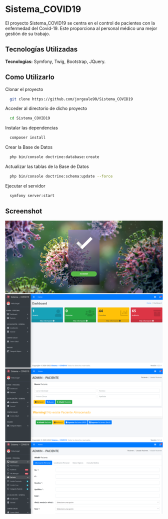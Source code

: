 # Sistema_COVID19

El proyecto Sistema_COVID19 se centra en el control de pacientes con la enfermedad del Covid-19. Este proporciona al personal médico una mejor gestión de su trabajo.

## Tecnologías Utilizadas

**Tecnologías:** Symfony, Twig, Bootstrap, JQuery.


## Como Utilizarlo

Clonar el proyecto

```bash
  git clone https://github.com/jorgeale90/Sistema_COVID19
```

Acceder al directorio de dicho proyecto

```bash
  cd Sistema_COVID19
```

Instalar las dependencias

```bash
  composer install
```

Crear la Base de Datos

```bash
  php bin/console doctrine:database:create
```

Actualizar las tablas de la Base de Datos

```bash
  php bin/console doctrine:schema:update --force
```

Ejecutar el servidor

```bash
  symfony server:start
```

## Screenshot

![](https://github.com/jorgeale90/Sistema_COVID19/blob/develop/public/screenshot/1.png)
![](https://github.com/jorgeale90/Sistema_COVID19/blob/develop/public/screenshot/2.png)
![](https://github.com/jorgeale90/Sistema_COVID19/blob/develop/public/screenshot/3.png)
![](https://github.com/jorgeale90/Sistema_COVID19/blob/develop/public/screenshot/4.png)
